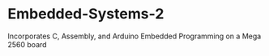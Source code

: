 # Embedded-Systems-2
Incorporates C, Assembly, and Arduino Embedded Programming on a Mega 2560 board

